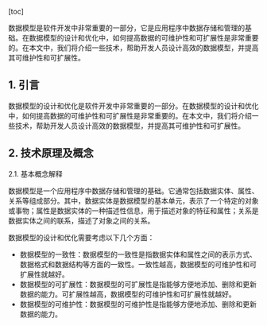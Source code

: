 
[toc]                    
                
                
数据模型是软件开发中非常重要的一部分，它是应用程序中数据存储和管理的基础。在数据模型的设计和优化中，如何提高数据的可维护性和可扩展性是非常重要的。在本文中，我们将介绍一些技术，帮助开发人员设计高效的数据模型，并提高其可维护性和可扩展性。

## 1. 引言

数据模型的设计和优化是软件开发中非常重要的一部分。在数据模型的设计和优化中，如何提高数据的可维护性和可扩展性是非常重要的。在本文中，我们将介绍一些技术，帮助开发人员设计高效的数据模型，并提高其可维护性和可扩展性。

## 2. 技术原理及概念

2.1. 基本概念解释

数据模型是一个应用程序中数据存储和管理的基础。它通常包括数据实体、属性、关系等组成部分。其中，数据实体是数据模型的基本单元，表示了一个特定的对象或事物；属性是数据实体的一种描述性信息，用于描述对象的特征和属性；关系是数据实体之间的联系，描述了对象之间的关系。

数据模型的设计和优化需要考虑以下几个方面：

- 数据模型的一致性：数据模型的一致性是指数据实体和属性之间的表示方式、数据格式和数据结构等方面的一致性。一致性越高，数据模型的可维护性和可扩展性就越好。
- 数据模型的可扩展性：数据模型的可扩展性是指能够方便地添加、删除和更新数据的能力。可扩展性越高，数据模型的可维护性和可扩展性就越好。
- 数据模型的可维护性：数据模型的可维护性是指能够方便地添加、删除和更新数据的能力。

